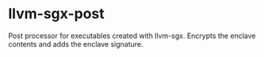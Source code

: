 # llvm-sgx-post
Post processor for executables created with llvm-sgx. Encrypts the enclave contents and adds the enclave signature.
